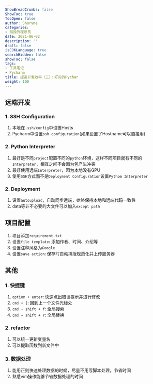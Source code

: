 ```yaml
---
ShowBreadCrumbs: false
ShowToc: true
TocOpen: false
author: Shuryne
categories:
- 孤独的程序员
date: 2021-06-02
description: ''
draft: false
isCJKLanguage: true
searchHidden: false
showToc: false
tags:
- 工具笔记
- Pycharm
title: 提高开发效率（三）：好用的Pychar
weight: 100
---
```


## 远端开发

### 1. SSH Configuration

1. 本地在``.ssh/config``中设置Hosts
1.  Pycharm中设置``ssh configuration``(如果设置了Hostname可以直接用)

### 2. Python Interpreter

1. 最好是不同``project``配置不同的``python``环境，这样不同项目就有不同的``Interpreter``，相互之间不会因为包产生冲突
1. 最好使用远端``Interpreter``，因为本地没有GPU
1. 使用``SSH``方式而不是``Deployment Configuration``设置``Python Interpreter``


### 2. Deployment

1. 设置``autoupload``，自动同步远端，始终保持本地和远端代码一致性 
1. data等非不必要的大文件可以加入``except path``



## 项目配置

1. 项目添加``requirement.txt``
1. 设置``file template``: 添加作者、时间、介绍等
1. 设置注释风格为``Google``
1. 设置``save action``: 保存时自动排版规范化并上传服务器



## 其他

### 1. 快捷键

1. ``option + enter``: 快速点出错误提示并进行修改
1. ``cmd + [``: 回到上一个文件光标处
1. ``cmd + shift + f``: 全局搜索
1. ``cmd + shift + r``: 全局替换


### 2. refactor

1. 可以统一更新变量名
1. 可以提取函数到新文件中


### 3. 数据处理

1. 能用正则快速处理数据的时候，尽量不用写脚本处理，节省时间
1. 熟悉vim操作能够节省数据处理的时间